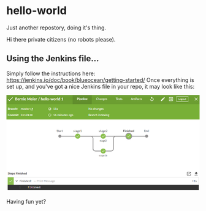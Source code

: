# hello-world
Just another repostory, doing it's thing.

Hi there private citizens (no robots please).

## Using the Jenkins file...
 Simply follow the instructions here: https://jenkins.io/doc/book/blueocean/getting-started/
 Once everything is set up, and you've got a nice Jenkins file in your repo, it may look like this:
 
![image](Jenkins%20BlueOcean%20pipeline%20example.PNG  "Jenkins BlueOcean pipeline example")

Having fun yet?
